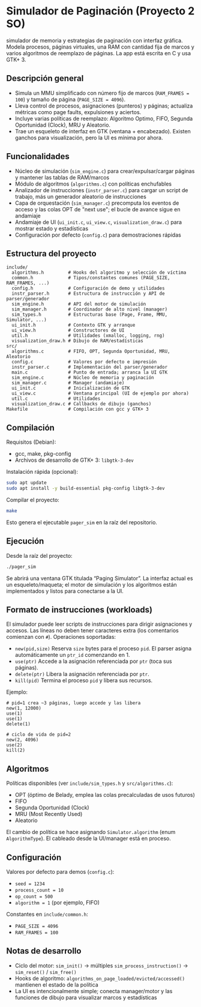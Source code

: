 # Simulador de Paginación (Proyecto 2 SO)

simulador de memoria y estrategias de paginación con interfaz gráfica. Modela procesos, páginas virtuales, una RAM con cantidad fija de marcos y varios algoritmos de reemplazo de páginas. La app está escrita en C y usa GTK+ 3.

## Descripción general

- Simula un MMU simplificado con número fijo de marcos (`RAM_FRAMES = 100`) y tamaño de página (`PAGE_SIZE = 4096`).
- Lleva control de procesos, asignaciones (punteros) y páginas; actualiza métricas como page faults, expulsiones y aciertos.
- Incluye varias políticas de reemplazo: Algoritmo Optimo, FIFO, Segunda Oportunidad (Clock), MRU y Aleatorio.
- Trae un esqueleto de interfaz en GTK (ventana + encabezado). Existen ganchos para visualización, pero la UI es mínima por ahora.

## Funcionalidades

- Núcleo de simulación (`sim_engine.c`) para crear/expulsar/cargar páginas y mantener las tablas de RAM/marcos
- Módulo de algoritmos (`algorithms.c`) con políticas enchufables
- Analizador de instrucciones (`instr_parser.c`) para cargar un script de trabajo, más un generador aleatorio de instrucciones
- Capa de orquestación (`sim_manager.c`) precomputa los eventos de acceso y las colas OPT de "next use"; el bucle de avance sigue en andamiaje
- Andamiaje de UI (`ui_init.c`, `ui_view.c`, `visualization_draw.c`) para mostrar estado y estadísticas
- Configuración por defecto (`config.c`) para demostraciones rápidas

## Estructura del proyecto

```
include/
  algorithms.h         # Hooks del algoritmo y selección de víctima
  common.h             # Tipos/constantes comunes (PAGE_SIZE, RAM_FRAMES, ...)
  config.h             # Configuración de demo y utilidades
  instr_parser.h       # Estructura de instrucción y API de parser/generador
  sim_engine.h         # API del motor de simulación
  sim_manager.h        # Coordinador de alto nivel (manager)
  sim_types.h          # Estructuras base (Page, Frame, MMU, Simulator, ...)
  ui_init.h            # Contexto GTK y arranque
  ui_view.h            # Constructores de UI
  util.h               # Utilidades (xmalloc, logging, rng)
  visualization_draw.h # Dibujo de RAM/estadísticas
src/
  algorithms.c         # FIFO, OPT, Segunda Oportunidad, MRU, Aleatorio
  config.c             # Valores por defecto e impresión
  instr_parser.c       # Implementación del parser/generador
  main.c               # Punto de entrada; arranca la UI GTK
  sim_engine.c         # Núcleo de memoria y paginación
  sim_manager.c        # Manager (andamiaje)
  ui_init.c            # Inicialización de GTK
  ui_view.c            # Ventana principal (UI de ejemplo por ahora)
  util.c               # Utilidades
  visualization_draw.c # Callbacks de dibujo (ganchos)
Makefile               # Compilación con gcc y GTK+ 3
```

## Compilación

Requisitos (Debian):
- gcc, make, pkg-config
- Archivos de desarrollo de GTK+ 3: `libgtk-3-dev`

Instalación rápida (opcional):

```bash
sudo apt update
sudo apt install -y build-essential pkg-config libgtk-3-dev
```

Compilar el proyecto:

```bash
make
```

Esto genera el ejecutable `pager_sim` en la raíz del repositorio.

## Ejecución

Desde la raíz del proyecto:

```bash
./pager_sim
```

Se abrirá una ventana GTK titulada “Paging Simulator”. La interfaz actual es un esqueleto/maqueta; el motor de simulación y los algoritmos están implementados y listos para conectarse a la UI.

## Formato de instrucciones (workloads)

El simulador puede leer scripts de instrucciones para dirigir asignaciones y accesos. Las líneas no deben tener caracteres extra (los comentarios comienzan con `#`). Operaciones soportadas:

- `new(pid,size)`  Reserva `size` bytes para el proceso `pid`. El parser asigna automáticamente un `ptr_id` comenzando en 1.
- `use(ptr)`       Accede a la asignación referenciada por `ptr` (toca sus páginas).
- `delete(ptr)`    Libera la asignación referenciada por `ptr`.
- `kill(pid)`      Termina el proceso `pid` y libera sus recursos.

Ejemplo:

```
# pid=1 crea ~3 páginas, luego accede y las libera
new(1, 12000)
use(1)
use(1)
delete(1)

# ciclo de vida de pid=2
new(2, 4096)
use(2)
kill(2)
```

## Algoritmos

Políticas disponibles (ver `include/sim_types.h` y `src/algorithms.c`):
- OPT (óptimo de Belady, emplea las colas precalculadas de usos futuros)
- FIFO
- Segunda Oportunidad (Clock)
- MRU (Most Recently Used)
- Aleatorio

El cambio de política se hace asignando `Simulator.algorithm` (enum `AlgorithmType`). El cableado desde la UI/manager está en proceso.

## Configuración

Valores por defecto para demos (`config.c`):
- `seed = 1234`
- `process_count = 10`
- `op_count = 500`
- `algorithm = 1` (por ejemplo, FIFO)

Constantes en `include/common.h`:
- `PAGE_SIZE = 4096`
- `RAM_FRAMES = 100`

## Notas de desarrollo

- Ciclo del motor: `sim_init()` → múltiples `sim_process_instruction()` → `sim_reset()` / `sim_free()`
- Hooks de algoritmo: `algorithms_on_page_loaded/evicted/accessed()` mantienen el estado de la política
- La UI es intencionalmente simple; conecta manager/motor y las funciones de dibujo para visualizar marcos y estadísticas
